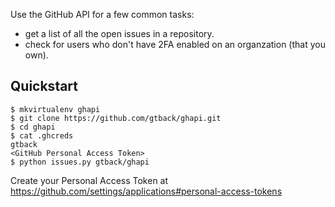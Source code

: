Use the GitHub API for a few common tasks:
- get a list of all the open issues in a repository.
- check for users who don't have 2FA enabled on an organzation (that you own).

## Quickstart

```
$ mkvirtualenv ghapi
$ git clone https://github.com/gtback/ghapi.git
$ cd ghapi
$ cat .ghcreds
gtback
<GitHub Personal Access Token>
$ python issues.py gtback/ghapi
```

Create your Personal Access Token at
https://github.com/settings/applications#personal-access-tokens
